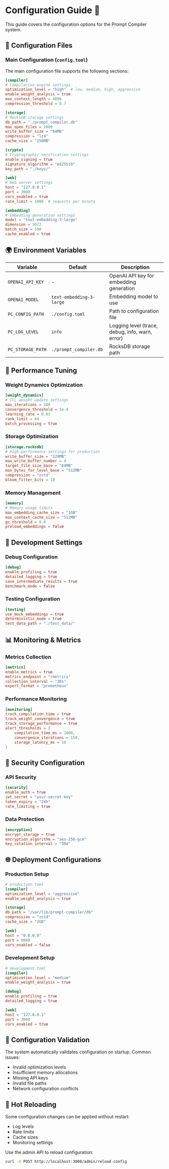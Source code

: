 # Configuration Guide 🔧

This guide covers the configuration options for the Prompt Compiler system.

## 📄 Configuration Files

### Main Configuration (`config.toml`)

The main configuration file supports the following sections:

```toml
[compiler]
# Compilation engine settings
optimization_level = "high"  # low, medium, high, aggressive
enable_weight_analysis = true
max_context_length = 4096
compression_threshold = 0.7

[storage]
# RocksDB storage settings
db_path = "./prompt_compiler.db"
max_open_files = 1000
write_buffer_size = "64MB"
compression = "lz4"
cache_size = "256MB"

[crypto]
# Cryptographic verification settings
enable_signing = true
signature_algorithm = "ed25519"
key_path = "./keys/"

[web]
# Web server settings
host = "127.0.0.1"
port = 3000
cors_enabled = true
rate_limit = 1000  # requests per minute

[embedding]
# Embedding generation settings
model = "text-embedding-3-large"
dimension = 3072
batch_size = 100
cache_enabled = true
```

## 🌍 Environment Variables

| Variable | Default | Description |
|----------|---------|-------------|
| `OPENAI_API_KEY` | - | OpenAI API key for embedding generation |
| `OPENAI_MODEL` | `text-embedding-3-large` | Embedding model to use |
| `PC_CONFIG_PATH` | `./config.toml` | Path to configuration file |
| `PC_LOG_LEVEL` | `info` | Logging level (trace, debug, info, warn, error) |
| `PC_STORAGE_PATH` | `./prompt_compiler.db` | RocksDB storage path |

## 🚀 Performance Tuning

### Weight Dynamics Optimization

```toml
[weight_dynamics]
# ICL weight update settings
max_iterations = 100
convergence_threshold = 1e-4
learning_rate = 0.01
rank_limit = 64
batch_processing = true
```

### Storage Optimization

```toml
[storage.rocksdb]
# High-performance settings for production
write_buffer_size = "128MB"
max_write_buffer_number = 4
target_file_size_base = "64MB"
max_bytes_for_level_base = "512MB"
compression = "zstd"
bloom_filter_bits = 10
```

### Memory Management

```toml
[memory]
# Memory usage limits
max_embedding_cache_size = "1GB"
max_context_cache_size = "512MB"
gc_threshold = 0.8
preload_embeddings = false
```

## 🔧 Development Settings

### Debug Configuration

```toml
[debug]
enable_profiling = true
detailed_logging = true
save_intermediate_results = true
benchmark_mode = false
```

### Testing Configuration

```toml
[testing]
use_mock_embeddings = true
deterministic_mode = true
test_data_path = "./test_data/"
```

## 📊 Monitoring & Metrics

### Metrics Collection

```toml
[metrics]
enable_metrics = true
metrics_endpoint = "/metrics"
collection_interval = "30s"
export_format = "prometheus"
```

### Performance Monitoring

```toml
[monitoring]
track_compilation_time = true
track_weight_convergence = true
track_storage_performance = true
alert_thresholds = {
    compilation_time_ms = 1000,
    convergence_iterations = 150,
    storage_latency_ms = 10
}
```

## 🔐 Security Configuration

### API Security

```toml
[security]
enable_auth = true
jwt_secret = "your-secret-key"
token_expiry = "24h"
rate_limiting = true
```

### Data Protection

```toml
[encryption]
encrypt_storage = true
encryption_algorithm = "aes-256-gcm"
key_rotation_interval = "30d"
```

## 🌐 Deployment Configurations

### Production Setup

```toml
# production.toml
[compiler]
optimization_level = "aggressive"
enable_weight_analysis = true

[storage]
db_path = "/var/lib/prompt-compiler/db"
compression = "zstd"
cache_size = "2GB"

[web]
host = "0.0.0.0"
port = 8080
cors_enabled = false
```

### Development Setup

```toml
# development.toml
[compiler]
optimization_level = "medium"
enable_weight_analysis = true

[debug]
enable_profiling = true
detailed_logging = true

[web]
host = "127.0.0.1"
port = 3000
cors_enabled = true
```

## 📝 Configuration Validation

The system automatically validates configuration on startup. Common issues:

- Invalid optimization levels
- Insufficient memory allocations
- Missing API keys
- Invalid file paths
- Network configuration conflicts

## 🔄 Hot Reloading

Some configuration changes can be applied without restart:

- Log levels
- Rate limits
- Cache sizes
- Monitoring settings

Use the admin API to reload configuration:

```bash
curl -X POST http://localhost:3000/admin/reload-config
```
